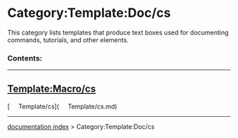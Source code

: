 # Category:Template:Doc/cs
This category lists templates that produce text boxes used for documenting commands, tutorials, and other elements.

### Contents:

  ---------------------------------------------------
  [Template:Macro/cs](Template:Macro/cs.md)
  ---------------------------------------------------

[<img src="images/Property.png" style="width:16px"> Template/cs](<img src="images/Property.png" style="width:16px"> Template/cs.md)

---
[documentation index](../README.md) > Category:Template:Doc/cs
